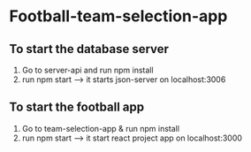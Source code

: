 # Football-team-selection-app

## To start the database server
1. Go to server-api and run npm install
2. run npm start --> it starts json-server on localhost:3006

## To start the football app
1. Go to team-selection-app & run npm install 
2. run npm start --> it start react project app on localhost:3000
